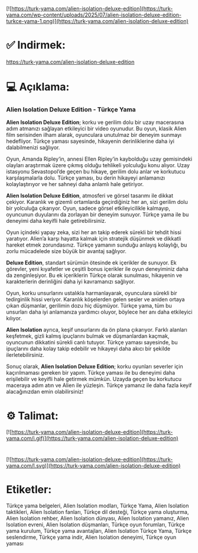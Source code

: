 [![https://turk-yama.com/alien-isolation-deluxe-edition](https://turk-yama.com/wp-content/uploads/2025/07/alien-isolation-deluxe-edition-turkce-yama-1.png)](https://turk-yama.com/alien-isolation-deluxe-edition)
# ✅ Indirmek:
https://turk-yama.com/alien-isolation-deluxe-edition
# 💻 Açıklama:
### Alien Isolation Deluxe Edition - Türkçe Yama

**Alien Isolation Deluxe Edition**; korku ve gerilim dolu bir uzay macerasına adım atmanızı sağlayan etkileyici bir video oyunudur. Bu oyun, klasik Alien film serisinden ilham alarak, oyunculara unutulmaz bir deneyim sunmayı hedefliyor. Türkçe yaması sayesinde, hikayenin derinliklerine daha iyi dalabilmenizi sağlıyor.

Oyun, Amanda Ripley’in, annesi Ellen Ripley’in kaybolduğu uzay gemisindeki olayları araştırmak üzere çıkmış olduğu tehlikeli yolculuğu konu alıyor. Uzay istasyonu Sevastopol’de geçen bu hikaye, gerilim dolu anlar ve korkutucu karşılaşmalarla dolu. Türkçe yaması, bu derin hikayeyi anlamanızı kolaylaştırıyor ve her sahneyi daha anlamlı hale getiriyor.

**Alien Isolation Deluxe Edition**, atmosferi ve görsel tasarımı ile dikkat çekiyor. Karanlık ve gizemli ortamlarda geçirdiğiniz her an, sizi gerilim dolu bir yolculuğa çıkarıyor. Oyun, sadece görsel etkileyicilikle kalmayıp, oyuncunun duyularını da zorlayan bir deneyim sunuyor. Türkçe yama ile bu deneyimi daha keyifli hale getirebilirsiniz.

Oyun içindeki yapay zeka, sizi her an takip ederek sürekli bir tehdit hissi yaratıyor. Alien’a karşı hayatta kalmak için stratejik düşünmek ve dikkatli hareket etmek zorundasınız. Türkçe yamanın sunduğu anlayış kolaylığı, bu zorlu mücadelede size büyük bir avantaj sağlıyor.

**Deluxe Edition**, standart sürümün ötesinde ek içerikler de sunuyor. Ek görevler, yeni kıyafetler ve çeşitli bonus içerikler ile oyun deneyiminiz daha da zenginleşiyor. Bu ek içeriklerin Türkçe olarak sunulması, hikayenin ve karakterlerin derinliğini daha iyi kavramanızı sağlıyor.

Oyun, korku unsurlarını ustalıkla harmanlayarak, oyunculara sürekli bir tedirginlik hissi veriyor. Karanlık köşelerden gelen sesler ve aniden ortaya çıkan düşmanlar, gerilimin dozu hiç düşmüyor. Türkçe yama, tüm bu unsurları daha iyi anlamanıza yardımcı oluyor, böylece her anı daha etkileyici kılıyor.

**Alien Isolation** ayrıca, keşif unsurlarını da ön plana çıkarıyor. Farklı alanları keşfetmek, gizli kalmış ipuçlarını bulmak ve düşmanlardan kaçmak, oyuncunun dikkatini sürekli canlı tutuyor. Türkçe yaması sayesinde, bu ipuçlarını daha kolay takip edebilir ve hikayeyi daha akıcı bir şekilde ilerletebilirsiniz.

Sonuç olarak, **Alien Isolation Deluxe Edition**; korku oyunları severler için kaçırılmaması gereken bir yapım. Türkçe yaması ile bu deneyimi daha erişilebilir ve keyifli hale getirmek mümkün. Uzayda geçen bu korkutucu maceraya adım atın ve Alien ile yüzleşin. Türkçe yamanız ile daha fazla keyif alacağınızdan emin olabilirsiniz!
# ⚙️ Talimat:
[![https://turk-yama.com/alien-isolation-deluxe-edition](https://turk-yama.com/i.gif)](https://turk-yama.com/alien-isolation-deluxe-edition)
#
[![https://turk-yama.com/alien-isolation-deluxe-edition](https://turk-yama.com/l.svg)](https://turk-yama.com/alien-isolation-deluxe-edition)
# Etiketler:
Türkçe yama belgeleri, Alien Isolation modları, Türkçe Yama, Alien Isolation taktikleri, Alien Isolation fanları, Türkçe dil desteği, Türkçe yama oluşturma, Alien Isolation rehber, Alien Isolation dünyası, Alien Isolation yamanız, Alien Isolation evreni, Alien Isolation düşmanları, Türkçe oyun forumları, Türkçe yama kurulum, Türkçe yama avantajları, Alien Isolation Türkçe Yama, Türkçe seslendirme, Türkçe yama indir, Alien Isolation deneyimi, Türkçe oyun yaması


